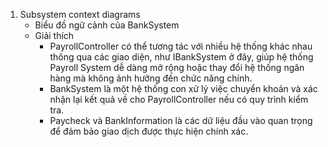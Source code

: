 1. Subsystem context diagrams
   - Biểu đồ ngữ cảnh của BankSystem
   - Giải thích
     + PayrollController có thể tương tác với nhiều hệ thống khác nhau thông qua các giao diện, như IBankSystem ở đây, giúp hệ thống Payroll System dễ dàng mở rộng
       hoặc thay đổi hệ thống ngân hàng mà không ảnh hưởng đến chức năng chính.
     + BankSystem là một hệ thống con xử lý việc chuyển khoản và xác nhận lại kết quả về cho PayrollController nếu có quy trình kiểm tra.
     + Paycheck và BankInformation là các dữ liệu đầu vào quan trọng để đảm bảo giao dịch được thực hiện chính xác.
